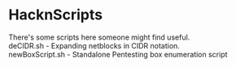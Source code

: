 # HacknScripts

There's some scripts here someone might find useful.  
deCIDR.sh - Expanding netblocks in CIDR notation.  
newBoxScript.sh - Standalone Pentesting box enumeration script  
